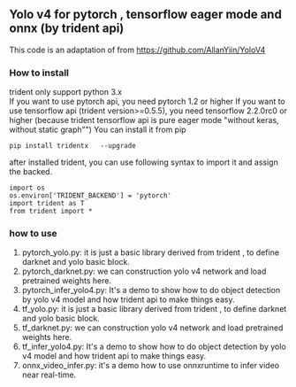 ## Yolo v4 for pytorch , tensorflow eager mode and onnx (by trident api)


This code is an adaptation of from https://github.com/AllanYiin/YoloV4
### How to install 

trident only support python 3.x     
If you want to use pytorch api, you need pytorch 1.2 or higher
If you want to use tensorflow api (trident version>=0.5.5), you need tensorflow 2.2.0rc0 or higher (because trident tensorflow  api  is pure eager mode "without keras, without static graph"")
You can install it from pip

    pip install tridentx   --upgrade  
    


after installed trident, you can use following syntax to import it and assign the backed.
    
    import os  
    os.environ['TRIDENT_BACKEND'] = 'pytorch'  
    import trident as T  
    from trident import *  

### how to use
1. pytorch_yolo.py: it is just a basic library derived from trident , to define darknet and yolo basic block.      
2. pytorch_darknet.py: we can construction yolo v4 network and load pretrained weights here.    
3. pytorch_infer_yolo4.py: It's a demo to show how to do object detection by yolo v4 model and how trident api to make things easy.
4. tf_yolo.py: it is just a basic library derived from trident , to define darknet and yolo basic block.      
5. tf_darknet.py: we can construction yolo v4 network and load pretrained weights here.    
6. tf_infer_yolo4.py: It's a demo to show how to do object detection by yolo v4 model and how trident api to make things easy.
7. onnx_video_infer.py: it's a demo how to use onnxruntime to infer video near real-time.